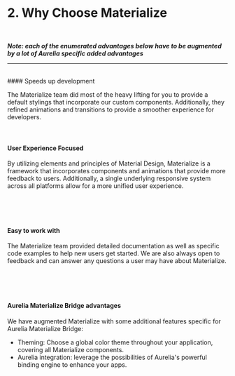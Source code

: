 # 2. Why Choose Materialize
<br>

***Note: each of the enumerated advantages below have to be augmented by a lot of Aurelia specific added advantages***
* * *

<br>
#### Speeds up development

The Materialize team did most of the heavy lifting for you to provide a default stylings that incorporate our custom components. Additionally, they refined animations and transitions to provide a smoother experience for developers.
<br> <br> <br>
#### User Experience Focused

By utilizing elements and principles of Material Design, Materialize is a framework that incorporates components and animations that provide more feedback to users. Additionally, a single underlying responsive system across all platforms allow for a more unified user experience.

<br> <br> <br>

#### Easy to work with

The Materialize team provided detailed documentation as well as specific code examples to help new users get started. We are also always open to feedback and can answer any questions a user may have about Materialize.

<br> <br> <br>

#### Aurelia Materialize Bridge advantages

We have augmented Materialize with some additional features specific for Aurelia Materialize Bridge:

* Theming: Choose a global color theme throughout your application, covering all Materialize components.
* Aurelia integration: leverage the possibilities of Aurelia's powerful binding engine to enhance your apps.
